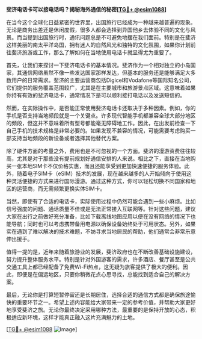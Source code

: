 **斐济电话卡可以接电话吗？揭秘海外通信的秘密[[TG💪+ @esim1088](https://t.me/s/esim1088)]**

在当今这个全球化日益紧密的世界里，出国旅行已经成为一种越来越普遍的现象。无论是商务出差还是休闲度假，很多人都会选择到异国他乡去体验不同的文化与风景。而当提到出国旅行时，通讯问题总是不可避免地摆在我们面前。特别是在斐济这样美丽的南太平洋岛国，拥有迷人的自然风光和独特的文化氛围，如果你计划前往斐济旅游或工作，那么了解如何在当地使用电话卡就显得尤为重要了。

首先，让我们来探讨一下斐济电话卡的基本情况。斐济作为一个相对独立的小岛国家，其通信网络虽然不像一些发达国家那样发达，但基本的服务还是能够满足大多数用户的日常需求。斐济的主要运营商包括Digicel和Vodafone等国际知名公司，它们提供的服务覆盖范围较广，尤其是在主要城市和旅游景点区域。这意味着如果你持有有效的斐济电话卡，通常情况下是可以顺利接打电话以及发送短信的。

然而，在实际操作中，是否能正常使用斐济电话卡还取决于多种因素。例如，你的手机是否支持当地频段就是一个关键点。许多现代智能手机都兼容全球大部分地区的频段，但这并不意味着所有型号都能毫无障碍地工作。因此，在出发前检查一下自己手机的技术规格是非常必要的。如果发现不兼容的情况，可能需要考虑购买一部支持当地频段的新设备或者选择其他替代方案。

除了硬件方面的考量之外，费用也是不可忽视的一个方面。斐济的漫游资费往往较高，尤其是对于那些没有提前规划好通信安排的人来说。相比之下，直接在当地购买一张本地SIM卡不仅价格实惠，而且还能享受到更加快速便捷的服务体验。此外，随着电子SIM卡（eSIM）技术的发展，现在越来越多的人开始倾向于使用这种灵活便捷的方式来进行国际漫游。通过这种方式，你可以轻松切换不同国家和地区的运营商，而无需频繁更换实体SIM卡。

当然，即使有了合适的电话卡，实际使用过程中仍然可能会遇到一些小麻烦。比如信号强度的问题、通话质量不佳或是无法正常接入互联网等。针对这些问题，建议大家在出行之前做好充分准备，比如下载离线地图应用以便在没有网络的情况下也能导航；同时也可以考虑携带备用电源以确保设备始终处于可用状态。另外，如果实在遇到了难以解决的技术难题，不妨寻求当地居民的帮助，他们通常会非常乐意伸出援手。

值得一提的是，近年来随着旅游业的发展，斐济政府也在不断改善基础设施建设，努力提升整体服务水平。特别是针对外国游客的需求，许多酒店、餐厅甚至是公共交通工具上都已经配备了免费Wi-Fi热点，这无疑为旅客提供了极大的便利。因此，即便是在偏远地区，只要你稍微花点心思寻找，总能找到适合自己的解决方案。

最后，无论你是打算短暂停留还是长期居住，选择合适的通信方式都是确保旅途愉快的重要环节之一。希望上述内容能给大家带来一定的参考价值，并帮助大家更好地享受斐济之旅。无论你最终决定采用哪种方法，最重要的是保持开放的心态，积极适应新环境，这样才能真正融入这片充满魅力的土地。

[[TG💪+ @esim1088](https://t.me/s/esim1088) ![Image](https://i.postimg.cc/4NQfJmqS/Snipaste-2025-05-13-00-14-12.png)]